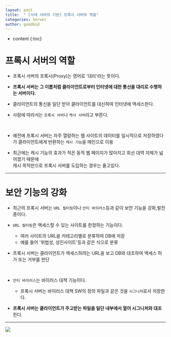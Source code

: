 ```yaml
---
layout: post
title:  " [사내 서버의 기본] 프록시 서버의 역할"
categories: Server
author: goodGid
---
```

* content
{:toc}


# 프록시 서버의 역할

* 프록시 서버의 프록시(Proxy)는 영어로 '대리'라는 뜻이다.

* <b>프록시 서버는 그 이름처럼 클라이언트로부터 인터넷에 대한 통신을 대리로 수행하는 서버이다.</b>

* 클라이언트의 통신을 일단 받아 클라이언트를 대신하여 인터넷에 액세스한다.

* 사람에 따라서는 `프록시 서버`나 `캐시 서버`라고 부른다.

<br>

* 예전에 프록시 서버는 자주 열람하는 웹 사이트의 데이터를 일시적으로 저장하였다가 클라이언트에게 반환하는 `캐시 기능`을 메인으로 이용

* 최근에는 캐시 기능의 효과가 적은 동적 웹 페이지가 많아지고 회선 대역 자체가 넓어졌기 때문에 <br> 캐시 목적만으로 프록시 서버를 도입하는 경우는 줄고있다.

---

# 보안 기능의 강화

* 최근의 프록시 서버는 `URL 필터링`이나 `안티 바이러스`등과 같이 보안 기능을 강화,발전중이다.

* `URL 필터링`은 액세스할 수 있는 사이트를 한정하는 기능이다.
    - 여러 사이트의 URL을 카테고리별로 분류하여 DB에 저장
    - 예를 들어 '위법성, 성인사이트'등과 같은 식으로 분류

* 프록시 서버는 클라이언트가 액세스하려는 URL을 보고 DB와 대조하여 액세스 허가 또는 거부를 판단

<br>

* `안티 바이러스`는 바이러스 대책 기능이다.
    - 프록시 서버는 바이러스 대책 SW의 정의 파일과 같은 것을 `시그니처`로서 저장한다.

* <b>프록시 서버는 클라이언트가 주고받는 파일을 일단 내부에서 열어 시그니처와 대조</b>한다.

---



![](/assets/img/server/role_of_proxy_server_1.png)



